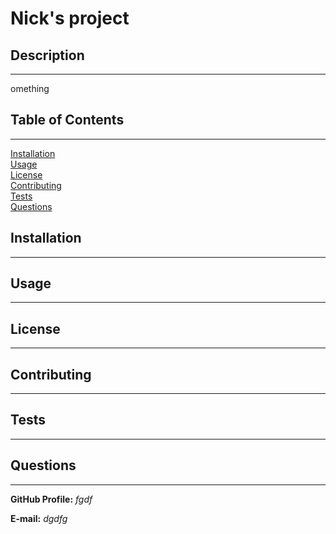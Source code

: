   
# **Nick's project**  

## **Description**
---
omething
  

## **Table of Contents**
---
[Installation](#installation)  
[Usage](#usage)  
[License](#license)  
[Contributing](#contributing)  
[Tests](#tests)  
[Questions](#questions)  

## **Installation**  
---
  

## **Usage**  
---
  

## **License**  
---
  

## **Contributing**  
---
  

## **Tests**  
---
  

## **Questions**  
---

**GitHub Profile:** *fgdf*  

**E-mail:** *dgdfg*  


